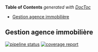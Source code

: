 <!-- START doctoc generated TOC please keep comment here to allow auto update -->
<!-- DON'T EDIT THIS SECTION, INSTEAD RE-RUN doctoc TO UPDATE -->
**Table of Contents**  *generated with [DocToc](https://github.com/thlorenz/doctoc)*

- [Gestion agence immobilière](#gestion-agence-immobili%C3%A8re)

<!-- END doctoc generated TOC please keep comment here to allow auto update -->

## Gestion agence immobilière

[![pipeline status](https://gitlab.com/adashbob/agence/badges/master/pipeline.svg)](https://gitlab.com/adashbob/agence/-/commits/master)
[![coverage report](https://gitlab.com/adashbob/agence/badges/master/coverage.svg?job=phpunit)](https://gitlab.com/adashbob/agence/-/commits/master)

